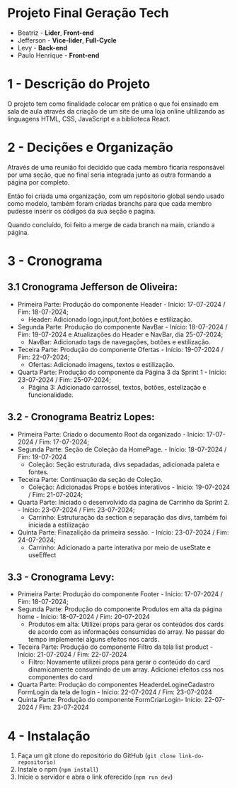 # Projeto Final Geração Tech

- Beatriz - **Lider**, **Front-end**
- Jefferson - **Vice-lider**, **Full-Cycle**
- Levy - **Back-end**
- Paulo Henrique - **Front-end**

# 1 - Descrição do Projeto

O projeto tem como finalidade colocar em prática o que foi ensinado
em sala de aula através da criação de um site de uma loja
online ultilizando as linguagens HTML, CSS, JavaScript e a biblioteca
React. 

# 2 - Decições e Organização

Através de uma reunião foi decidido que cada membro ficaria responsável
por uma seção, que no final seria integrada junto as outra
formando a página por completo.

Então foi criada uma organização, com um repósitorio global
sendo usado como modelo, também foram criadas branchs para que cada
membro pudesse inserir os códigos da sua seção e pagina.

Quando concluído, foi feito a merge de cada branch na main, criando
a página.

# 3 - Cronograma

## 3.1 Cronograma Jefferson de Oliveira:
- Primeira Parte: Produção do componente Header - Início: 17-07-2024 / Fim: 18-07-2024;
	- Header: Adicionado logo,input,font,botões e estilização.
- Segunda Parte: Produção do componente NavBar - Início: 18-07-2024  / Fim: 19-07-2024 e
	Atualizações do Header e NavBar, dia 25-07-2024;
	- NavBar: Adicionado tags de navegações, botões e estilização.
- Teceira Parte: Produção do componente Ofertas - Início: 19-07-2024 / Fim: 22-07-2024;
	- Ofertas: Adicionado imagens, textos e estilização.
- Quarta Parte: Produção do componente da Página 3 da Sprint 1 - Início: 23-07-2024 / Fim: 25-07-2024;
	- Página 3: Adicionado carrossel, textos, botões, estelização e funcionalidade.

## 3.2 - Cronograma Beatriz Lopes:
- Primeira Parte: Criado o documento Root da organizado - Início: 17-07-2024 / Fim: 17-07-2024;
- Segunda Parte: Seção de Coleção da HomePage. - Início: 18-07-2024  / Fim: 19-07-2024
	-  Coleção: Seção estruturada, divs sepadadas, adicionada paleta e fontes.
- Teceira Parte: Continuação da seção de Coleção.
	- Coleção: Adicionadas Props e botões interativos - Início: 19-07-2024 / Fim: 21-07-2024;
- Quarta Parte: Iniciado o desenvolvido da pagina de Carrinho da Sprint 2. - Início: 23-07-2024 / Fim: 23-07-2024;
	- Carrinho: Estruturação da section e separação das divs, também foi iniciada a estilização
- Quinta Parte: Finazalição da primeira sessão. - Início: 23-07-2024 / Fim: 24-07-2024;
	- Carrinho: Adicionado a parte interativa por meio de useState e useEffect

 ## 3.3 - Cronograma Levy:
- Primeira Parte: Produção do componente Footer - Início: 17-07-2024 / Fim: 18-07-2024;
- Segunda Parte: Produção do componente Produtos em alta da página home  - Início: 18-07-2024 / Fim: 20-07-2024
	- Produtos em alta:  Utilizei props para gerar os conteúdos dos cards  de acordo com as informações consumidas do array.
No passar do tempo implementei alguns efeitos nos cards.
- Teceira Parte: Produção do componente Filtro da tela list product -  Início:  21-07-2024 / Fim: 22-07-2024
	- Filtro: Novamente utilizei props para gerar o conteúdo do card dinamicamente consumindo de um array. Adicionei efeitos css nos componentes do card
- Quarta Parte: Produção do componentes HeaderdeLogineCadastro FormLogin da tela de login - Início: 22-07-2024 / Fim: 23-07-2024
- Quinta Parte: Produção do componente FormCriarLogin- Início: 22-07-2024 / Fim: 23-07-2024



# 4 - Instalação
  1. Faça um git clone do repositório do GitHub (`git clone
  link-do-repositorio)`
  2. Instale o npm (`npm install`)
  3. Inicie o servidor e abra o link oferecido (`npm run dev`)
  
